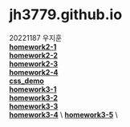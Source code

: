 # jh3779.github.io
20221187 우지훈   \
[**homework2-1**](https://jh3779.github.io/homework2-1.html)   \
[**homework2-2**](https://jh3779.github.io/homework2-2.html)   \
[**homework2-3**](https://jh3779.github.io/homework2-3.html)   \
[**homework2-4**](https://jh3779.github.io/homework2-4.html)      
[**css_demo**](https://jh3779.github.io/css_demo.html)   \
[**homework3-1**](https://jh3779.github.io/homework3-1)   \
[**homework3-2**](https://jh3779.github.io/homework3-2)   \
[**homework3-3**](https://jh3779.github.io/homework3-3)   \
[**homework3-4**](https://jh3779.github.io/homework3-4)   \ 
[**homework3-5**](https://jh3779.github.io/homework3-5)   \
